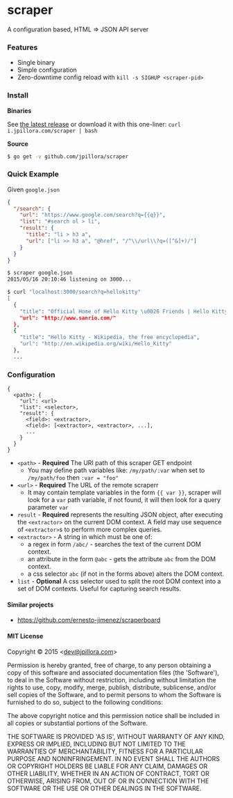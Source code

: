 # scraper

A configuration based, HTML ⇒ JSON API server

### Features

* Single binary
* Simple configuration
* Zero-downtime config reload with `kill -s SIGHUP <scraper-pid>`

### Install

**Binaries**

See [the latest release](https://github.com/jpillora/scraper/releases/latest) or download it with this one-liner: `curl i.jpillora.com/scraper | bash`

**Source**

``` sh
$ go get -v github.com/jpillora/scraper
```

### Quick Example

Given `google.json`

``` json
{
  "/search": {
    "url": "https://www.google.com/search?q={{q}}",
    "list": "#search ol > li",
    "result": {
      "title": "li > h3 a",
      "url": ["li >> h3 a", "@href", "/^\\/url\\?q=([^&]+)/"]
    }
  }
}
```

``` sh
$ scraper google.json
2015/05/16 20:10:46 listening on 3000...
```

``` sh
$ curl "localhost:3000/search?q=hellokitty"
[
  {
    "title": "Official Home of Hello Kitty \u0026 Friends | Hello Kitty Shop",
    "url": "http://www.sanrio.com/"
  },
  {
    "title": "Hello Kitty - Wikipedia, the free encyclopedia",
    "url": "http://en.wikipedia.org/wiki/Hello_Kitty"
  },
  ...
```

### Configuration

``` plain
{
  <path>: {
    "url": <url>
    "list": <selector>,
    "result": {
      <field>: <extractor>,
      <field>: [<extractor>, <extractor>, ...],
      ...
    }
  }
}
```

* `<path>` - **Required** The URI path of this scraper GET endpoint
  * You may define path variables like: `/my/path/:var` when set to `/my/path/foo` then `:var = "foo"`
* `<url>` - **Required** The URL of the remote scraperr
  * It may contain template variables in the form `{{ var }}`, scraper will look for a `var` path variable, if not found, it will then look for a query parameter `var`
* `result` - **Required** represents the resulting JSON object, after executing the `<extractor>` on the current DOM context. A field may use sequence of `<extractor>`s to perform more complex queries.
* `<extractor>` - A string in which must be one of:
  * a regex in form `/abc/` - searches the text of the current DOM context.
  * an attribute in the form `@abc` - gets the attribute `abc` from the DOM context.
  * a css selector `abc` (if not in the forms above) alters the DOM context.
* `list` - **Optional** A css selector used to split the root DOM context into a set of DOM contexts. Useful for capturing search results.

#### Similar projects

*  https://github.com/ernesto-jimenez/scraperboard

#### MIT License

Copyright © 2015 &lt;dev@jpillora.com&gt;

Permission is hereby granted, free of charge, to any person obtaining
a copy of this software and associated documentation files (the
'Software'), to deal in the Software without restriction, including
without limitation the rights to use, copy, modify, merge, publish,
distribute, sublicense, and/or sell copies of the Software, and to
permit persons to whom the Software is furnished to do so, subject to
the following conditions:

The above copyright notice and this permission notice shall be
included in all copies or substantial portions of the Software.

THE SOFTWARE IS PROVIDED 'AS IS', WITHOUT WARRANTY OF ANY KIND,
EXPRESS OR IMPLIED, INCLUDING BUT NOT LIMITED TO THE WARRANTIES OF
MERCHANTABILITY, FITNESS FOR A PARTICULAR PURPOSE AND NONINFRINGEMENT.
IN NO EVENT SHALL THE AUTHORS OR COPYRIGHT HOLDERS BE LIABLE FOR ANY
CLAIM, DAMAGES OR OTHER LIABILITY, WHETHER IN AN ACTION OF CONTRACT,
TORT OR OTHERWISE, ARISING FROM, OUT OF OR IN CONNECTION WITH THE
SOFTWARE OR THE USE OR OTHER DEALINGS IN THE SOFTWARE.
